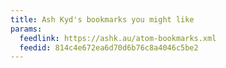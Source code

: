 ```yaml
---
title: Ash Kyd's bookmarks you might like
params:
  feedlink: https://ashk.au/atom-bookmarks.xml
  feedid: 814c4e672ea6d70d6b76c8a4046c5be2
---
```


